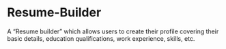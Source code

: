 # Resume-Builder
A “Resume builder” which allows users to create their profile covering
their basic details, education qualifications, work experience, skills, etc. 



